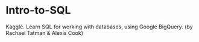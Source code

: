# Intro-to-SQL
Kaggle. Learn SQL for working with databases, using Google BigQuery. (by Rachael Tatman &amp; Alexis Cook)
